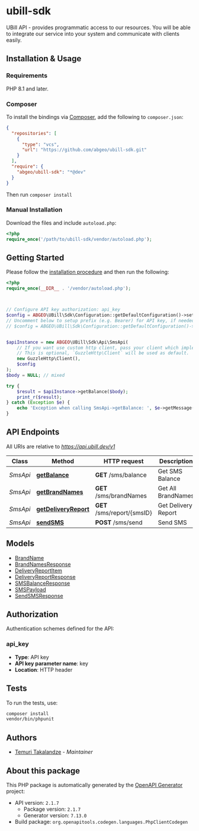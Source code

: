 # ubill-sdk

UBill API - provides programmatic access to our resources.
You will be able to integrate our service into your system and communicate with clients easily.


## Installation & Usage

### Requirements

PHP 8.1 and later.

### Composer

To install the bindings via [Composer](https://getcomposer.org/), add the following to `composer.json`:

```json
{
  "repositories": [
    {
      "type": "vcs",
      "url": "https://github.com/abgeo/ubill-sdk.git"
    }
  ],
  "require": {
    "abgeo/ubill-sdk": "*@dev"
  }
}
```

Then run `composer install`

### Manual Installation

Download the files and include `autoload.php`:

```php
<?php
require_once('/path/to/ubill-sdk/vendor/autoload.php');
```

## Getting Started

Please follow the [installation procedure](#installation--usage) and then run the following:

```php
<?php
require_once(__DIR__ . '/vendor/autoload.php');



// Configure API key authorization: api_key
$config = ABGEO\UBill\Sdk\Configuration::getDefaultConfiguration()->setApiKey('key', 'YOUR_API_KEY');
// Uncomment below to setup prefix (e.g. Bearer) for API key, if needed
// $config = ABGEO\UBill\Sdk\Configuration::getDefaultConfiguration()->setApiKeyPrefix('key', 'Bearer');


$apiInstance = new ABGEO\UBill\Sdk\Api\SmsApi(
    // If you want use custom http client, pass your client which implements `GuzzleHttp\ClientInterface`.
    // This is optional, `GuzzleHttp\Client` will be used as default.
    new GuzzleHttp\Client(),
    $config
);
$body = NULL; // mixed

try {
    $result = $apiInstance->getBalance($body);
    print_r($result);
} catch (Exception $e) {
    echo 'Exception when calling SmsApi->getBalance: ', $e->getMessage(), PHP_EOL;
}

```

## API Endpoints

All URIs are relative to *https://api.ubill.dev/v1*

Class | Method | HTTP request | Description
------------ | ------------- | ------------- | -------------
*SmsApi* | [**getBalance**](docs/Api/SmsApi.md#getbalance) | **GET** /sms/balance | Get SMS Balance
*SmsApi* | [**getBrandNames**](docs/Api/SmsApi.md#getbrandnames) | **GET** /sms/brandNames | Get All BrandNames
*SmsApi* | [**getDeliveryReport**](docs/Api/SmsApi.md#getdeliveryreport) | **GET** /sms/report/{smsID} | Get Delivery Report
*SmsApi* | [**sendSMS**](docs/Api/SmsApi.md#sendsms) | **POST** /sms/send | Send SMS

## Models

- [BrandName](docs/Model/BrandName.md)
- [BrandNamesResponse](docs/Model/BrandNamesResponse.md)
- [DeliveryReportItem](docs/Model/DeliveryReportItem.md)
- [DeliveryReportResponse](docs/Model/DeliveryReportResponse.md)
- [SMSBalanceResponse](docs/Model/SMSBalanceResponse.md)
- [SMSPayload](docs/Model/SMSPayload.md)
- [SendSMSResponse](docs/Model/SendSMSResponse.md)

## Authorization

Authentication schemes defined for the API:
### api_key

- **Type**: API key
- **API key parameter name**: key
- **Location**: HTTP header


## Tests

To run the tests, use:

```bash
composer install
vendor/bin/phpunit
```

## Authors

- [Temuri Takalandze](https://www.abgeo.dev) - *Maintainer*

## About this package

This PHP package is automatically generated by the [OpenAPI Generator](https://openapi-generator.tech) project:

- API version: `2.1.7`
    - Package version: `2.1.7`
    - Generator version: `7.13.0`
- Build package: `org.openapitools.codegen.languages.PhpClientCodegen`
